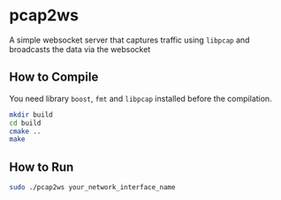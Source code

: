 # pcap2ws

A simple websocket server that captures traffic using `libpcap` and broadcasts the data via the websocket

## How to Compile

You need library `boost`, `fmt` and `libpcap` installed before the compilation.

```bash
mkdir build
cd build
cmake ..
make
```

## How to Run

```bash
sudo ./pcap2ws your_network_interface_name
```
